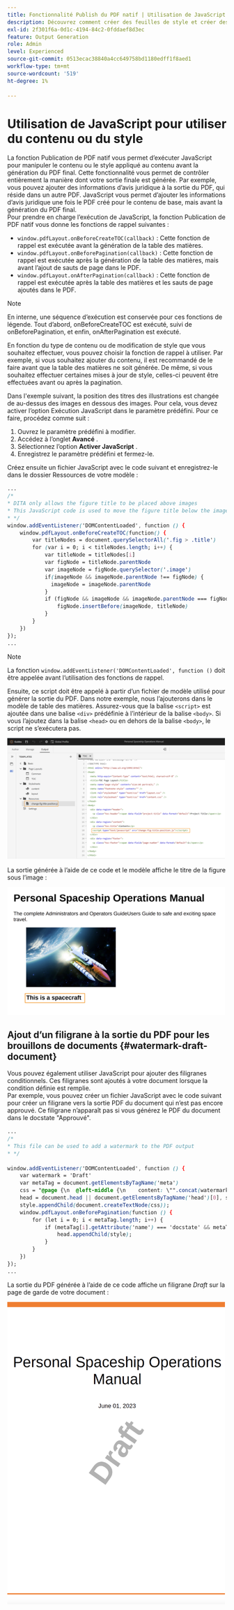 ```yaml
---
title: Fonctionnalité Publish du PDF natif | Utilisation de JavaScript pour utiliser du contenu ou du style
description: Découvrez comment créer des feuilles de style et créer des styles pour votre contenu.
exl-id: 2f301f6a-0d1c-4194-84c2-0fddaef8d3ec
feature: Output Generation
role: Admin
level: Experienced
source-git-commit: 0513ecac38840a4cc649758bd1180edff1f8aed1
workflow-type: tm+mt
source-wordcount: '519'
ht-degree: 1%

---
```


# Utilisation de JavaScript pour utiliser du contenu ou du style

La fonction Publication de PDF natif vous permet d’exécuter JavaScript pour manipuler le contenu ou le style appliqué au contenu avant la génération du PDF final. Cette fonctionnalité vous permet de contrôler entièrement la manière dont votre sortie finale est générée. Par exemple, vous pouvez ajouter des informations d’avis juridique à la sortie du PDF, qui réside dans un autre PDF. JavaScript vous permet d’ajouter les informations d’avis juridique une fois le PDF créé pour le contenu de base, mais avant la génération du PDF final.\
Pour prendre en charge l’exécution de JavaScript, la fonction Publication de PDF natif vous donne les fonctions de rappel suivantes :

* `window.pdfLayout.onBeforeCreateTOC(callback)` : Cette fonction de rappel est exécutée avant la génération de la table des matières.
* `window.pdfLayout.onBeforePagination(callback)` : Cette fonction de rappel est exécutée après la génération de la table des matières, mais avant l’ajout de sauts de page dans le PDF.
* `window.pdfLayout.onAfterPagination(callback)` : Cette fonction de rappel est exécutée après la table des matières et les sauts de page ajoutés dans le PDF.

>[!NOTE]
>
>En interne, une séquence d’exécution est conservée pour ces fonctions de légende. Tout d’abord, onBeforeCreateTOC est exécuté, suivi de onBeforePagination, et enfin, onAfterPagination est exécuté.

En fonction du type de contenu ou de modification de style que vous souhaitez effectuer, vous pouvez choisir la fonction de rappel à utiliser. Par exemple, si vous souhaitez ajouter du contenu, il est recommandé de le faire avant que la table des matières ne soit générée. De même, si vous souhaitez effectuer certaines mises à jour de style, celles-ci peuvent être effectuées avant ou après la pagination.

Dans l&#39;exemple suivant, la position des titres des illustrations est changée de au-dessus des images en dessous des images. Pour cela, vous devez activer l’option Exécution JavaScript dans le paramètre prédéfini. Pour ce faire, procédez comme suit :

1. Ouvrez le paramètre prédéfini à modifier.
1. Accédez à l’onglet **Avancé** .
1. Sélectionnez l’option **Activer JavaScript** .
1. Enregistrez le paramètre prédéfini et fermez-le.

Créez ensuite un fichier JavaScript avec le code suivant et enregistrez-le dans le dossier Ressources de votre modèle :

```css
...
/*
* DITA only allows the figure title to be placed above images 
* This JavaScript code is used to move the figure title below the image
* */
window.addEventListener('DOMContentLoaded', function () {
    window.pdfLayout.onBeforeCreateTOC(function() {
        var titleNodes = document.querySelectorAll('.fig > .title')
        for (var i = 0; i < titleNodes.length; i++) {
            var titleNode = titleNodes[i]
            var figNode = titleNode.parentNode
            var imageNode = figNode.querySelector('.image')
            if(imageNode && imageNode.parentNode !== figNode) {
              imageNode = imageNode.parentNode
            }
            if (figNode && imageNode && imageNode.parentNode === figNode) {
                figNode.insertBefore(imageNode, titleNode)
            }
        }
    })
});
...
```

>[!NOTE]
>
>La fonction `window.addEventListener('DOMContentLoaded', function ()` doit être appelée avant l’utilisation des fonctions de rappel.

Ensuite, ce script doit être appelé à partir d’un fichier de modèle utilisé pour générer la sortie du PDF. Dans notre exemple, nous l’ajouterons dans le modèle de table des matières. Assurez-vous que la balise `<script>` est ajoutée dans une balise `<div>` prédéfinie à l’intérieur de la balise `<body>`. Si vous l’ajoutez dans la balise `<head>` ou en dehors de la balise `<body>`, le script ne s’exécutera pas.

<img src="./assets/js-added-resources-template.png" width="500">

La sortie générée à l’aide de ce code et le modèle affiche le titre de la figure sous l’image :

<img src="./assets/fig-title-below-image.png" width="500">

## Ajout d’un filigrane à la sortie du PDF pour les brouillons de documents {#watermark-draft-document}

Vous pouvez également utiliser JavaScript pour ajouter des filigranes conditionnels. Ces filigranes sont ajoutés à votre document lorsque la condition définie est remplie.\
Par exemple, vous pouvez créer un fichier JavaScript avec le code suivant pour créer un filigrane vers la sortie PDF du document qui n’est pas encore approuvé. Ce filigrane n’apparaît pas si vous générez le PDF du document dans le docstate &quot;Approuvé&quot;.

```css
...
/*
* This file can be used to add a watermark to the PDF output
* */

window.addEventListener('DOMContentLoaded', function () {
    var watermark = 'Draft'
    var metaTag = document.getElementsByTagName('meta')
    css = "@page {\n  @left-middle {\n    content: \"".concat(watermark, "\";\n    z-index: 100;\n    font-family: sans-serif;\n    font-size: 80pt;\n    font-weight: bold;\n    color: gray(0, 0.3);\n    text-align: center;\n    transform: rotate(-54.7deg);\n    position: absolute;\n    left: 0;\n    top: 0;\n    width: 100%;\n    height: 100%;\n  }\n}")
    head = document.head || document.getElementsByTagName('head')[0], style = document.createElement('style');
    style.appendChild(document.createTextNode(css));
    window.pdfLayout.onBeforePagination(function () {
        for (let i = 0; i < metaTag.length; i++) {
            if (metaTag[i].getAttribute('name') === 'docstate' && metaTag[i].getAttribute('value') !== 'Approved') {
                head.appendChild(style);
            }
        }
    })
});
...
```

La sortie du PDF générée à l’aide de ce code affiche un filigrane *Draft* sur la page de garde de votre document :

<img src="./assets/draft-watermark.png" width="500">
